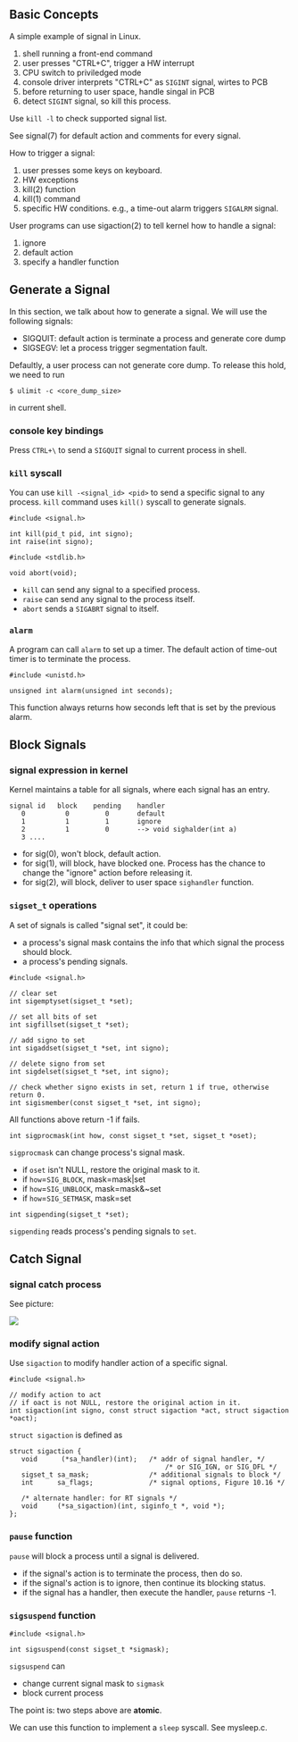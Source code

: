 ## Basic Concepts

A simple example of signal in Linux.
1) shell running a front-end command
2) user presses "CTRL+C", trigger a HW interrupt
3) CPU switch to priviledged mode
4) console driver interprets "CTRL+C" as `SIGINT` signal, wirtes to PCB
5) before returning to user space, handle singal in PCB
6) detect `SIGINT` signal, so kill this process.

Use `kill -l` to check supported signal list.

See signal(7) for default action and comments for every signal.

How to trigger a signal:
1) user presses some keys on keyboard.
2) HW exceptions
3) kill(2) function
4) kill(1) command
5) specific HW conditions. e.g., a time-out alarm triggers `SIGALRM` signal.

User programs can use sigaction(2) to tell kernel how to handle a signal:
1) ignore
2) default action
3) specify a handler function

## Generate a Signal

In this section, we talk about how to generate a signal. We will use the
following signals:

- SIGQUIT: default action is terminate a process and generate core dump
- SIGSEGV: let a process trigger segmentation fault.

Defaultly, a user process can not generate core dump. To release this hold,
we need to run

```
$ ulimit -c <core_dump_size>
```
in current shell.

### console key bindings

Press `CTRL+\` to send a `SIGQUIT` signal to current process in shell.

### `kill` syscall

You can use `kill -<signal_id> <pid>` to send a specific signal to any process.
`kill` command uses `kill()` syscall to generate signals.

```
#include <signal.h>

int kill(pid_t pid, int signo);
int raise(int signo);

#include <stdlib.h>

void abort(void);
```

- `kill` can send any signal to a specified process.
- `raise` can send any signal to the process itself.
- `abort` sends a `SIGABRT` signal to itself.

### `alarm`

A program can call `alarm` to set up a timer. The default action of time-out
timer is to terminate the process.

```
#include <unistd.h>

unsigned int alarm(unsigned int seconds);
```

This function always returns how seconds left that is set by the previous alarm.

## Block Signals

### signal expression in kernel

Kernel maintains a table for all signals, where each signal has an entry.

```
signal id   block    pending    handler
   0          0         0       default
   1          1         1       ignore   
   2          1         0       --> void sighalder(int a)
   3 ....
```

- for sig(0), won't block, default action.
- for sig(1), will block, have blocked one. Process has the chance to change the
"ignore" action before releasing it.
- for sig(2), will block, deliver to user space `sighandler` function.

### `sigset_t` operations 

A set of signals is called "signal set", it could be: 
- a process's signal mask contains the info that which signal the process should
block.
- a process's pending signals.

```
#include <signal.h>

// clear set
int sigemptyset(sigset_t *set);

// set all bits of set
int sigfillset(sigset_t *set);

// add signo to set
int sigaddset(sigset_t *set, int signo);

// delete signo from set
int sigdelset(sigset_t *set, int signo);

// check whether signo exists in set, return 1 if true, otherwise return 0.
int sigismember(const sigset_t *set, int signo);
```

All functions above return -1 if fails.

```
int sigprocmask(int how, const sigset_t *set, sigset_t *oset);
```

`sigprocmask` can change process's signal mask.
- if `oset` isn't NULL, restore the original mask to it.
- if `how`=`SIG_BLOCK`, mask=mask|set
- if `how`=`SIG_UNBLOCK`, mask=mask&~set
- if `how`=`SIG_SETMASK`, mask=set

```
int sigpending(sigset_t *set);
```

`sigpending` reads process's pending signals to `set`.

## Catch Signal

### signal catch process

See picture:

![](https://akaedu.github.io/book/images/signal.catch.png)

### modify signal action

Use `sigaction` to modify handler action of a specific signal.

```
#include <signal.h>

// modify action to act
// if oact is not NULL, restore the original action in it.
int sigaction(int signo, const struct sigaction *act, struct sigaction *oact);
```

`struct sigaction` is defined as

```
struct sigaction {
   void      (*sa_handler)(int);   /* addr of signal handler, */
                                       /* or SIG_IGN, or SIG_DFL */
   sigset_t sa_mask;               /* additional signals to block */
   int      sa_flags;              /* signal options, Figure 10.16 */

   /* alternate handler: for RT signals */
   void     (*sa_sigaction)(int, siginfo_t *, void *);
};
```

### `pause` function

`pause` will block a process until a signal is delivered.

- if the signal's action is to terminate the process, then do so.
- if the signal's action is to ignore, then continue its blocking status.
- if the signal has a handler, then execute the handler, `pause` returns -1.

### `sigsuspend` function

```
#include <signal.h>

int sigsuspend(const sigset_t *sigmask);
```

`sigsuspend` can
- change current signal mask to `sigmask`
- block current process

The point is: two steps above are **atomic**.

We can use this function to implement a `sleep` syscall. See mysleep.c.
